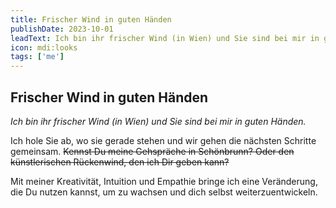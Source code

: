 ```yaml
---
title: Frischer Wind in guten Händen
publishDate: 2023-10-01
leadText: Ich bin ihr frischer Wind (in Wien) und Sie sind bei mir in guten Händen.
icon: mdi:looks
tags: ['me']
---
```


## Frischer Wind in guten Händen

_Ich bin ihr frischer Wind (in Wien) und Sie sind bei mir in guten Händen._

Ich hole Sie ab, wo sie gerade stehen und wir gehen die nächsten Schritte gemeinsam.
~~Kennst Du meine Gehspräche in Schönbrunn?
Oder den künstlerischen Rückenwind, den ich Dir geben kann?~~

Mit meiner Kreativität, Intuition und Empathie bringe ich eine Veränderung, die Du nutzen kannst, um zu wachsen und dich selbst weiterzuentwickeln.
